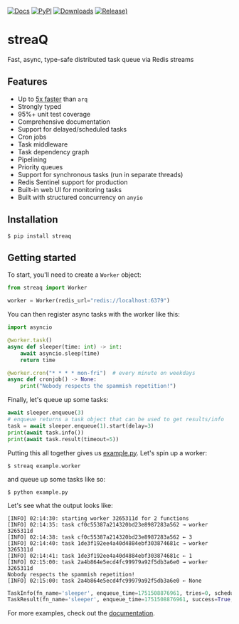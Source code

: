 [![Docs](https://readthedocs.org/projects/streaq/badge/?version=latest)](https://streaq.readthedocs.io/en/latest/?badge=latest)
[![PyPI](https://img.shields.io/pypi/v/streaq)](https://pypi.org/project/streaq)
[![Downloads](https://static.pepy.tech/badge/streaq)](https://pepy.tech/project/streaq)
[![Release)](https://img.shields.io/github/v/release/tastyware/streaq?label=release%20notes)](https://github.com/tastyware/streaq/releases)

# streaQ

Fast, async, type-safe distributed task queue via Redis streams

## Features

- Up to [5x faster](https://github.com/tastyware/streaq/tree/master/benchmarks) than `arq`
- Strongly typed
- 95%+ unit test coverage
- Comprehensive documentation
- Support for delayed/scheduled tasks
- Cron jobs
- Task middleware
- Task dependency graph
- Pipelining
- Priority queues
- Support for synchronous tasks (run in separate threads)
- Redis Sentinel support for production
- Built-in web UI for monitoring tasks
- Built with structured concurrency on `anyio`

## Installation

```console
$ pip install streaq
```

## Getting started

To start, you'll need to create a `Worker` object:

```python
from streaq import Worker

worker = Worker(redis_url="redis://localhost:6379")
```

You can then register async tasks with the worker like this:

```python
import asyncio

@worker.task()
async def sleeper(time: int) -> int:
    await asyncio.sleep(time)
    return time

@worker.cron("* * * * mon-fri")  # every minute on weekdays
async def cronjob() -> None:
    print("Nobody respects the spammish repetition!")
```

Finally, let's queue up some tasks:

```python
await sleeper.enqueue(3)
# enqueue returns a task object that can be used to get results/info
task = await sleeper.enqueue(1).start(delay=3)
print(await task.info())
print(await task.result(timeout=5))
```

Putting this all together gives us [example.py](https://github.com/tastyware/streaq/blob/master/example.py). Let's spin up a worker:
```
$ streaq example.worker
```
and queue up some tasks like so:
```
$ python example.py
```

Let's see what the output looks like:

```
[INFO] 02:14:30: starting worker 3265311d for 2 functions
[INFO] 02:14:35: task cf0c55387a214320bd23e8987283a562 → worker 3265311d
[INFO] 02:14:38: task cf0c55387a214320bd23e8987283a562 ← 3
[INFO] 02:14:40: task 1de3f192ee4a40d4884ebf303874681c → worker 3265311d
[INFO] 02:14:41: task 1de3f192ee4a40d4884ebf303874681c ← 1
[INFO] 02:15:00: task 2a4b864e5ecd4fc99979a92f5db3a6e0 → worker 3265311d
Nobody respects the spammish repetition!
[INFO] 02:15:00: task 2a4b864e5ecd4fc99979a92f5db3a6e0 ← None
```
```python
TaskInfo(fn_name='sleeper', enqueue_time=1751508876961, tries=0, scheduled=datetime.datetime(2025, 7, 3, 2, 14, 39, 961000, tzinfo=datetime.timezone.utc), dependencies=set(), dependents=set())
TaskResult(fn_name='sleeper', enqueue_time=1751508876961, success=True, result=1, start_time=1751508880500, finish_time=1751508881503, tries=1, worker_id='ca5bd9eb')
```

For more examples, check out the [documentation](https://streaq.readthedocs.io/en/latest/).
